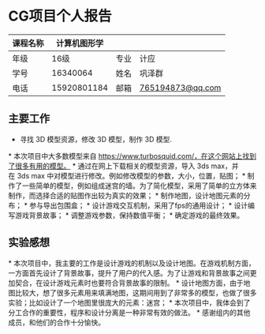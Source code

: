 # CG项目个人报告

| 课程名称 | 计算机图形学 |      |                  |
| -------- | ------------ | ---- | ---------------- |
| 年级     | 16级         | 专业 | 计应             |
| 学号     | 16340064     | 姓名 | 巩泽群           |
| 电话     | 15920801184  | 邮箱 | 765194873@qq.com |



## 主要工作

+ 寻找 3D 模型资源，修改 3D 模型，制作 3D 模型.

* 本次项目中大多数模型来自 https://www.turbosquid.com/，在这个网站上找到了很多有用的模型。
* 通过在网上下载相关的模型资源，导入 3ds max，并在 3ds max 中对模型进行修改。例如修改模型的参数，大小，位置，贴图；
* 制作了一些简单的模型，例如组成迷宫的墙。为了简化模型，采用了简单的立方体来制作，而选择合适的贴图作出较为真实的效果；
* 制作地图，设计地图元素的分布；
* 参与导出包围盒；
* 设计游戏交互机制，采用了fps的通用设计；
* 设计编写游戏背景故事；
* 调整游戏参数，保持数值平衡；
* 确定游戏的最终效果。



## 实验感想

* 本次项目中，我主要的工作是设计游戏的机制以及设计地图。在游戏机制方面，一方面首先设计了背景故事，提升了用户的代入感。为了让游戏和背景故事之间更加契合，在设计游戏元素时也要符合背景故事的限制。
* 设计地图方面，由于地图比较大，想了很多元素用来填满地图，这期间用到了非常多的模型，也做了很多实验；比如设计了一个地图里很庞大的元素：迷宫；
* 本次项目中，我体会到了分工合作的重要性，程序和设计分离是一种非常有效的做法。
* 感谢组内的其他成员，和他们的合作十分愉快。